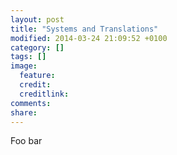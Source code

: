 ```yaml
---
layout: post
title: "Systems and Translations"
modified: 2014-03-24 21:09:52 +0100
category: []
tags: []
image:
  feature: 
  credit: 
  creditlink: 
comments: 
share: 
---
```


Foo bar
